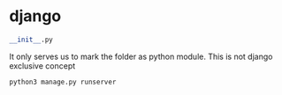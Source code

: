 # django


```python
__init__.py
```
It only serves us to mark the folder as python module. This is not django exclusive concept

```python
python3 manage.py runserver
```
